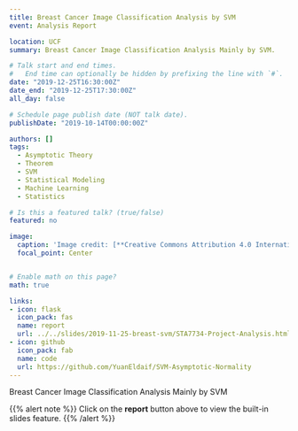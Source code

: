 ```yaml
---
title: Breast Cancer Image Classification Analysis by SVM
event: Analysis Report

location: UCF
summary: Breast Cancer Image Classification Analysis Mainly by SVM.

# Talk start and end times.
#   End time can optionally be hidden by prefixing the line with `#`.
date: "2019-12-25T16:30:00Z"
date_end: "2019-12-25T17:30:00Z"
all_day: false

# Schedule page publish date (NOT talk date).
publishDate: "2019-10-14T00:00:00Z"

authors: []
tags: 
  - Asymptotic Theory
  - Theorem
  - SVM
  - Statistical Modeling
  - Machine Learning
  - Statistics

# Is this a featured talk? (true/false)
featured: no

image:
  caption: 'Image credit: [**Creative Commons Attribution 4.0 International**](https://images.app.goo.gl/SgjmUGRXJzjZ2R5n6)'
  focal_point: Center


# Enable math on this page?
math: true

links:
- icon: flask
  icon_pack: fas
  name: report
  url: ../../slides/2019-11-25-breast-svm/STA7734-Project-Analysis.html 
- icon: github
  icon_pack: fab
  name: code
  url: https://github.com/YuanEldaif/SVM-Asymptotic-Normality
---
```

Breast Cancer Image Classification Analysis Mainly by SVM 

{{% alert note %}}
Click on the **report** button above to view the built-in slides feature.
{{% /alert %}}
